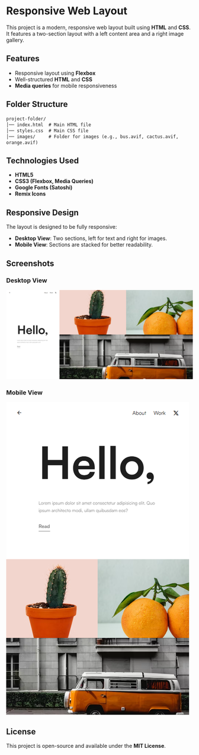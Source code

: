 # Responsive Web Layout

This project is a modern, responsive web layout built using **HTML** and **CSS**. It features a two-section layout with a left content area and a right image gallery.

## Features
- Responsive layout using **Flexbox**
- Well-structured **HTML** and **CSS**
- **Media queries** for mobile responsiveness

## Folder Structure
```
project-folder/
│── index.html  # Main HTML file
│── styles.css  # Main CSS file
│── images/     # Folder for images (e.g., bus.avif, cactus.avif, orange.avif)
```

## Technologies Used
- **HTML5**
- **CSS3 (Flexbox, Media Queries)**
- **Google Fonts (Satoshi)**
- **Remix Icons**


## Responsive Design
The layout is designed to be fully responsive:
- **Desktop View**: Two sections, left for text and right for images.
- **Mobile View**: Sections are stacked for better readability.



## Screenshots

### Desktop View
![Desktop Screenshot](./images/screenshot.png)

### Mobile View
![Mobile Screenshot](./images/mobileScreenshot.png)

## License
This project is open-source and available under the **MIT License**.



